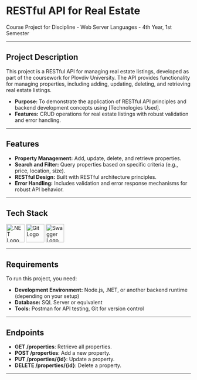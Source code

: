 # **RESTful API for Real Estate**
Course Project for Discipline - Web Server Languages - 4th Year, 1st Semester

---

## **Project Description**

This project is a RESTful API for managing real estate listings, developed as part of the coursework for Plovdiv University. The API provides functionality for managing properties, including adding, updating, deleting, and retrieving real estate listings.

- **Purpose:** To demonstrate the application of RESTful API principles and backend development concepts using [Technologies Used].  
- **Features:** CRUD operations for real estate listings with robust validation and error handling.

---

## **Features**

- **Property Management:** Add, update, delete, and retrieve properties.  
- **Search and Filter:** Query properties based on specific criteria (e.g., price, location, size).  
- **RESTful Design:** Built with RESTful architecture principles.  
- **Error Handling:** Includes validation and error response mechanisms for robust API behavior.  

---

## **Tech Stack**

<p align="left">
  <img src="https://upload.wikimedia.org/wikipedia/commons/e/ee/.NET_Core_Logo.svg" alt=".NET Logo" width="50"/>
  <img src="https://upload.wikimedia.org/wikipedia/commons/e/e0/Git-logo.svg" alt="Git Logo" width="50"/>
  <img src="https://upload.wikimedia.org/wikipedia/commons/a/a4/Swagger-logo.png" alt="Swagger Logo" width="50"/>
</p>

---

## **Requirements**

To run this project, you need:  
- **Development Environment:** Node.js, .NET, or another backend runtime (depending on your setup)  
- **Database:** SQL Server or equivalent  
- **Tools:** Postman for API testing, Git for version control  

---

## **Endpoints**
- **GET /properties**: Retrieve all properties.  
- **POST /properties**: Add a new property.  
- **PUT /properties/{id}**: Update a property.  
- **DELETE /properties/{id}**: Delete a property.  

---
